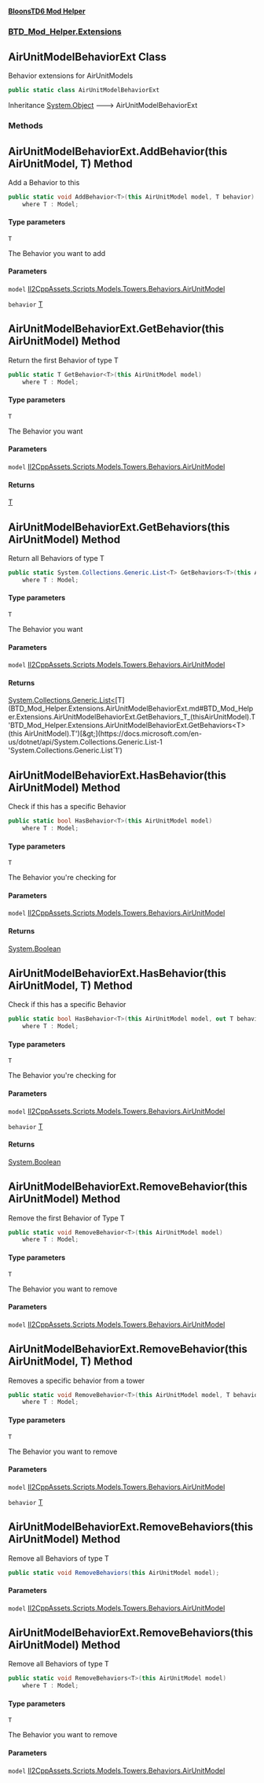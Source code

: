 #### [BloonsTD6 Mod Helper](README.md 'README')
### [BTD_Mod_Helper.Extensions](README.md#BTD_Mod_Helper.Extensions 'BTD_Mod_Helper.Extensions')

## AirUnitModelBehaviorExt Class

Behavior extensions for AirUnitModels

```csharp
public static class AirUnitModelBehaviorExt
```

Inheritance [System.Object](https://docs.microsoft.com/en-us/dotnet/api/System.Object 'System.Object') &#129106; AirUnitModelBehaviorExt
### Methods

<a name='BTD_Mod_Helper.Extensions.AirUnitModelBehaviorExt.AddBehavior_T_(thisAirUnitModel,T)'></a>

## AirUnitModelBehaviorExt.AddBehavior<T>(this AirUnitModel, T) Method

Add a Behavior to this

```csharp
public static void AddBehavior<T>(this AirUnitModel model, T behavior)
    where T : Model;
```
#### Type parameters

<a name='BTD_Mod_Helper.Extensions.AirUnitModelBehaviorExt.AddBehavior_T_(thisAirUnitModel,T).T'></a>

`T`

The Behavior you want to add
#### Parameters

<a name='BTD_Mod_Helper.Extensions.AirUnitModelBehaviorExt.AddBehavior_T_(thisAirUnitModel,T).model'></a>

`model` [Il2CppAssets.Scripts.Models.Towers.Behaviors.AirUnitModel](https://docs.microsoft.com/en-us/dotnet/api/Il2CppAssets.Scripts.Models.Towers.Behaviors.AirUnitModel 'Il2CppAssets.Scripts.Models.Towers.Behaviors.AirUnitModel')

<a name='BTD_Mod_Helper.Extensions.AirUnitModelBehaviorExt.AddBehavior_T_(thisAirUnitModel,T).behavior'></a>

`behavior` [T](BTD_Mod_Helper.Extensions.AirUnitModelBehaviorExt.md#BTD_Mod_Helper.Extensions.AirUnitModelBehaviorExt.AddBehavior_T_(thisAirUnitModel,T).T 'BTD_Mod_Helper.Extensions.AirUnitModelBehaviorExt.AddBehavior<T>(this AirUnitModel, T).T')

<a name='BTD_Mod_Helper.Extensions.AirUnitModelBehaviorExt.GetBehavior_T_(thisAirUnitModel)'></a>

## AirUnitModelBehaviorExt.GetBehavior<T>(this AirUnitModel) Method

Return the first Behavior of type T

```csharp
public static T GetBehavior<T>(this AirUnitModel model)
    where T : Model;
```
#### Type parameters

<a name='BTD_Mod_Helper.Extensions.AirUnitModelBehaviorExt.GetBehavior_T_(thisAirUnitModel).T'></a>

`T`

The Behavior you want
#### Parameters

<a name='BTD_Mod_Helper.Extensions.AirUnitModelBehaviorExt.GetBehavior_T_(thisAirUnitModel).model'></a>

`model` [Il2CppAssets.Scripts.Models.Towers.Behaviors.AirUnitModel](https://docs.microsoft.com/en-us/dotnet/api/Il2CppAssets.Scripts.Models.Towers.Behaviors.AirUnitModel 'Il2CppAssets.Scripts.Models.Towers.Behaviors.AirUnitModel')

#### Returns
[T](BTD_Mod_Helper.Extensions.AirUnitModelBehaviorExt.md#BTD_Mod_Helper.Extensions.AirUnitModelBehaviorExt.GetBehavior_T_(thisAirUnitModel).T 'BTD_Mod_Helper.Extensions.AirUnitModelBehaviorExt.GetBehavior<T>(this AirUnitModel).T')

<a name='BTD_Mod_Helper.Extensions.AirUnitModelBehaviorExt.GetBehaviors_T_(thisAirUnitModel)'></a>

## AirUnitModelBehaviorExt.GetBehaviors<T>(this AirUnitModel) Method

Return all Behaviors of type T

```csharp
public static System.Collections.Generic.List<T> GetBehaviors<T>(this AirUnitModel model)
    where T : Model;
```
#### Type parameters

<a name='BTD_Mod_Helper.Extensions.AirUnitModelBehaviorExt.GetBehaviors_T_(thisAirUnitModel).T'></a>

`T`

The Behavior you want
#### Parameters

<a name='BTD_Mod_Helper.Extensions.AirUnitModelBehaviorExt.GetBehaviors_T_(thisAirUnitModel).model'></a>

`model` [Il2CppAssets.Scripts.Models.Towers.Behaviors.AirUnitModel](https://docs.microsoft.com/en-us/dotnet/api/Il2CppAssets.Scripts.Models.Towers.Behaviors.AirUnitModel 'Il2CppAssets.Scripts.Models.Towers.Behaviors.AirUnitModel')

#### Returns
[System.Collections.Generic.List&lt;](https://docs.microsoft.com/en-us/dotnet/api/System.Collections.Generic.List-1 'System.Collections.Generic.List`1')[T](BTD_Mod_Helper.Extensions.AirUnitModelBehaviorExt.md#BTD_Mod_Helper.Extensions.AirUnitModelBehaviorExt.GetBehaviors_T_(thisAirUnitModel).T 'BTD_Mod_Helper.Extensions.AirUnitModelBehaviorExt.GetBehaviors<T>(this AirUnitModel).T')[&gt;](https://docs.microsoft.com/en-us/dotnet/api/System.Collections.Generic.List-1 'System.Collections.Generic.List`1')

<a name='BTD_Mod_Helper.Extensions.AirUnitModelBehaviorExt.HasBehavior_T_(thisAirUnitModel)'></a>

## AirUnitModelBehaviorExt.HasBehavior<T>(this AirUnitModel) Method

Check if this has a specific Behavior

```csharp
public static bool HasBehavior<T>(this AirUnitModel model)
    where T : Model;
```
#### Type parameters

<a name='BTD_Mod_Helper.Extensions.AirUnitModelBehaviorExt.HasBehavior_T_(thisAirUnitModel).T'></a>

`T`

The Behavior you're checking for
#### Parameters

<a name='BTD_Mod_Helper.Extensions.AirUnitModelBehaviorExt.HasBehavior_T_(thisAirUnitModel).model'></a>

`model` [Il2CppAssets.Scripts.Models.Towers.Behaviors.AirUnitModel](https://docs.microsoft.com/en-us/dotnet/api/Il2CppAssets.Scripts.Models.Towers.Behaviors.AirUnitModel 'Il2CppAssets.Scripts.Models.Towers.Behaviors.AirUnitModel')

#### Returns
[System.Boolean](https://docs.microsoft.com/en-us/dotnet/api/System.Boolean 'System.Boolean')

<a name='BTD_Mod_Helper.Extensions.AirUnitModelBehaviorExt.HasBehavior_T_(thisAirUnitModel,T)'></a>

## AirUnitModelBehaviorExt.HasBehavior<T>(this AirUnitModel, T) Method

Check if this has a specific Behavior

```csharp
public static bool HasBehavior<T>(this AirUnitModel model, out T behavior)
    where T : Model;
```
#### Type parameters

<a name='BTD_Mod_Helper.Extensions.AirUnitModelBehaviorExt.HasBehavior_T_(thisAirUnitModel,T).T'></a>

`T`

The Behavior you're checking for
#### Parameters

<a name='BTD_Mod_Helper.Extensions.AirUnitModelBehaviorExt.HasBehavior_T_(thisAirUnitModel,T).model'></a>

`model` [Il2CppAssets.Scripts.Models.Towers.Behaviors.AirUnitModel](https://docs.microsoft.com/en-us/dotnet/api/Il2CppAssets.Scripts.Models.Towers.Behaviors.AirUnitModel 'Il2CppAssets.Scripts.Models.Towers.Behaviors.AirUnitModel')

<a name='BTD_Mod_Helper.Extensions.AirUnitModelBehaviorExt.HasBehavior_T_(thisAirUnitModel,T).behavior'></a>

`behavior` [T](BTD_Mod_Helper.Extensions.AirUnitModelBehaviorExt.md#BTD_Mod_Helper.Extensions.AirUnitModelBehaviorExt.HasBehavior_T_(thisAirUnitModel,T).T 'BTD_Mod_Helper.Extensions.AirUnitModelBehaviorExt.HasBehavior<T>(this AirUnitModel, T).T')

#### Returns
[System.Boolean](https://docs.microsoft.com/en-us/dotnet/api/System.Boolean 'System.Boolean')

<a name='BTD_Mod_Helper.Extensions.AirUnitModelBehaviorExt.RemoveBehavior_T_(thisAirUnitModel)'></a>

## AirUnitModelBehaviorExt.RemoveBehavior<T>(this AirUnitModel) Method

Remove the first Behavior of Type T

```csharp
public static void RemoveBehavior<T>(this AirUnitModel model)
    where T : Model;
```
#### Type parameters

<a name='BTD_Mod_Helper.Extensions.AirUnitModelBehaviorExt.RemoveBehavior_T_(thisAirUnitModel).T'></a>

`T`

The Behavior you want to remove
#### Parameters

<a name='BTD_Mod_Helper.Extensions.AirUnitModelBehaviorExt.RemoveBehavior_T_(thisAirUnitModel).model'></a>

`model` [Il2CppAssets.Scripts.Models.Towers.Behaviors.AirUnitModel](https://docs.microsoft.com/en-us/dotnet/api/Il2CppAssets.Scripts.Models.Towers.Behaviors.AirUnitModel 'Il2CppAssets.Scripts.Models.Towers.Behaviors.AirUnitModel')

<a name='BTD_Mod_Helper.Extensions.AirUnitModelBehaviorExt.RemoveBehavior_T_(thisAirUnitModel,T)'></a>

## AirUnitModelBehaviorExt.RemoveBehavior<T>(this AirUnitModel, T) Method

Removes a specific behavior from a tower

```csharp
public static void RemoveBehavior<T>(this AirUnitModel model, T behavior)
    where T : Model;
```
#### Type parameters

<a name='BTD_Mod_Helper.Extensions.AirUnitModelBehaviorExt.RemoveBehavior_T_(thisAirUnitModel,T).T'></a>

`T`

The Behavior you want to remove
#### Parameters

<a name='BTD_Mod_Helper.Extensions.AirUnitModelBehaviorExt.RemoveBehavior_T_(thisAirUnitModel,T).model'></a>

`model` [Il2CppAssets.Scripts.Models.Towers.Behaviors.AirUnitModel](https://docs.microsoft.com/en-us/dotnet/api/Il2CppAssets.Scripts.Models.Towers.Behaviors.AirUnitModel 'Il2CppAssets.Scripts.Models.Towers.Behaviors.AirUnitModel')

<a name='BTD_Mod_Helper.Extensions.AirUnitModelBehaviorExt.RemoveBehavior_T_(thisAirUnitModel,T).behavior'></a>

`behavior` [T](BTD_Mod_Helper.Extensions.AirUnitModelBehaviorExt.md#BTD_Mod_Helper.Extensions.AirUnitModelBehaviorExt.RemoveBehavior_T_(thisAirUnitModel,T).T 'BTD_Mod_Helper.Extensions.AirUnitModelBehaviorExt.RemoveBehavior<T>(this AirUnitModel, T).T')

<a name='BTD_Mod_Helper.Extensions.AirUnitModelBehaviorExt.RemoveBehaviors(thisAirUnitModel)'></a>

## AirUnitModelBehaviorExt.RemoveBehaviors(this AirUnitModel) Method

Remove all Behaviors of type T

```csharp
public static void RemoveBehaviors(this AirUnitModel model);
```
#### Parameters

<a name='BTD_Mod_Helper.Extensions.AirUnitModelBehaviorExt.RemoveBehaviors(thisAirUnitModel).model'></a>

`model` [Il2CppAssets.Scripts.Models.Towers.Behaviors.AirUnitModel](https://docs.microsoft.com/en-us/dotnet/api/Il2CppAssets.Scripts.Models.Towers.Behaviors.AirUnitModel 'Il2CppAssets.Scripts.Models.Towers.Behaviors.AirUnitModel')

<a name='BTD_Mod_Helper.Extensions.AirUnitModelBehaviorExt.RemoveBehaviors_T_(thisAirUnitModel)'></a>

## AirUnitModelBehaviorExt.RemoveBehaviors<T>(this AirUnitModel) Method

Remove all Behaviors of type T

```csharp
public static void RemoveBehaviors<T>(this AirUnitModel model)
    where T : Model;
```
#### Type parameters

<a name='BTD_Mod_Helper.Extensions.AirUnitModelBehaviorExt.RemoveBehaviors_T_(thisAirUnitModel).T'></a>

`T`

The Behavior you want to remove
#### Parameters

<a name='BTD_Mod_Helper.Extensions.AirUnitModelBehaviorExt.RemoveBehaviors_T_(thisAirUnitModel).model'></a>

`model` [Il2CppAssets.Scripts.Models.Towers.Behaviors.AirUnitModel](https://docs.microsoft.com/en-us/dotnet/api/Il2CppAssets.Scripts.Models.Towers.Behaviors.AirUnitModel 'Il2CppAssets.Scripts.Models.Towers.Behaviors.AirUnitModel')